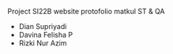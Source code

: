 Project SI22B website protofolio
matkul ST & QA
- Dian Supriyadi
- Davina Felisha P
- Rizki Nur Azim
